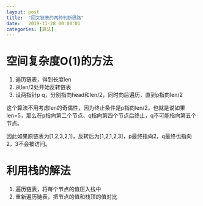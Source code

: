```yaml
---
layout: post
title:  "回文链表的两种判断思路"
date:   2019-11-28 00:00:01
categories: [算法]
---
```


# 空间复杂度O(1)的方法

1. 遍历链表，得到长度len
2. 从len/2处开始反转链表
3. 设两指针p q，分别指向head和len/2，同时向后遍历，直到p指向len/2

这个算法不用考虑len的奇偶性，因为终止条件是p指向len/2，也就是说如果len=5，那么在p指向第二个节点、q指向第四个节点后终止，q不可能指向第五个节点。

因此如果原链表为[1,2,3,2,1]，反转后为[1,2,1,2,3]，p最终指向2，q最终也指向2，3不会被访问。

# 利用栈的解法

1. 遍历链表，将每个节点的值压入栈中
2. 重新遍历链表，把节点的值和栈顶的值对比

